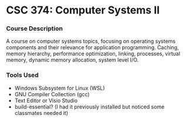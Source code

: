 # CSC 374: Computer Systems II

### Course Description ###
A course on computer systems topics, focusing on operating systems components and their relevance for application programming. Caching, memory hierarchy, performance optimization, linking, processes, virtual memory, dynamic memory allocation, system level I/O.

### Tools Used ###
* Windows Subsystem for Linux (WSL)
* GNU Compiler Collection (gcc)
* Text Editor or Visio Studio
* build-essential? (I had it previously installed but noticed some classmates needed it)
